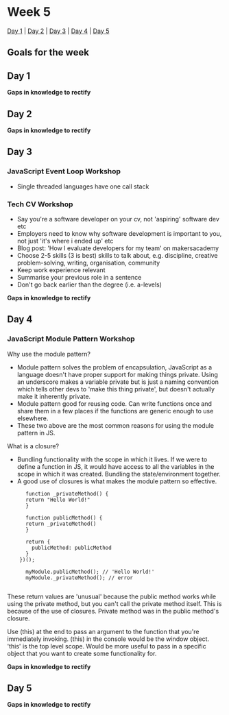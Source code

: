 # Week 5

[Day 1](#day-1) | [Day 2](#day-2) | [Day 3](#day-3) | [Day 4](#day-4) | [Day 5](#day-5)

## Goals for the week


## Day 1


**Gaps in knowledge to rectify**  


## Day 2


**Gaps in knowledge to rectify**

## Day 3

### JavaScript Event Loop Workshop
- Single threaded languages have one call stack

### Tech CV Workshop
- Say you're a software developer on your cv, not 'aspiring' software dev etc
- Employers need to know why software development is important to you, not just 'it's where i ended up' etc
- Blog post: 'How I evaluate developers for my team' on makersacademy
- Choose 2-5 skills (3 is best) skills to talk about, e.g. discipline, creative problem-solving, writing, organisation, community
- Keep work experience relevant
- Summarise your previous role in a sentence
- Don't go back earlier than the degree (i.e. a-levels)

**Gaps in knowledge to rectify**

## Day 4

### JavaScript Module Pattern Workshop

Why use the module pattern?
- Module pattern solves the problem of encapsulation, JavaScript as a language doesn't have proper support for making things private. Using an underscore makes a variable private but is just a naming convention which tells other devs to 'make this thing private', but doesn't actually make it inherently private. 
- Module pattern good for reusing code. Can write functions once and share them in a few places if the functions are generic enough to use elsewhere.
- These two above are the most common reasons for using the module pattern in JS.

What is a closure?
- Bundling functionality with the scope in which it lives. If we were to define a function in JS, it would have access to all the variables in the scope in which it was created. Bundling the state/environment together.
- A good use of closures is what makes the module pattern so effective. 

``` let myModule = (function() {
      function _privateMethod() {
      return "Hello World!"
      }
      
      function publicMethod() {
      return _privateMethod()
      }
      
      return {
        publicMethod: publicMethod
      }
    })();
      
      myModule.publicMethod(); // 'Hello World!'
      myModule._privateMethod(); // error
      
 ```

These return values are 'unusual' because the public method works while using the private method, but you can't call the private method itself. This is because of the use of closures. Private method was in the public method's closure. 

Use (this) at the end to pass an argument to the function that you're immediately invoking. (this) in the console would be the window object. 'this' is the top level scope. Would be more useful to pass in a specific object that you want to create some functionality for.

**Gaps in knowledge to rectify**

## Day 5


**Gaps in knowledge to rectify**
